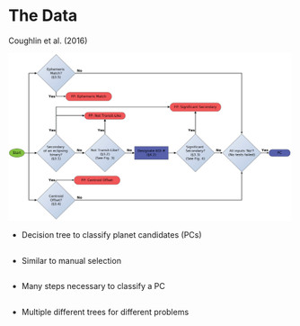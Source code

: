 # The Data

Coughlin et al. (2016)

<div class="grid grid-cols-3 justify-center justify-items-center items-start">
<div class="col-span-2 self-center">
  <img src="/images/decision_tree.png" class="max-h-80 shadow-xl" />
</div>
<div class="list ml-5">

* Decision tree to classify planet candidates (PCs)
* Similar to manual selection
* Many steps necessary to classify a PC
* Multiple different trees for different problems

</div>
</div>

<style>

  .list li{
    margin-bottom: 1.8rem !important;
  }
</style>
